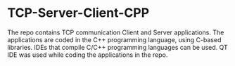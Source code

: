 # TCP-Server-Client-CPP
The repo contains TCP communication Client and Server applications. The applications are coded in the C++ programming language, using C-based libraries. 
IDEs that compile C/C++ programming languages can be used. QT IDE was used while coding the applications in the repo.